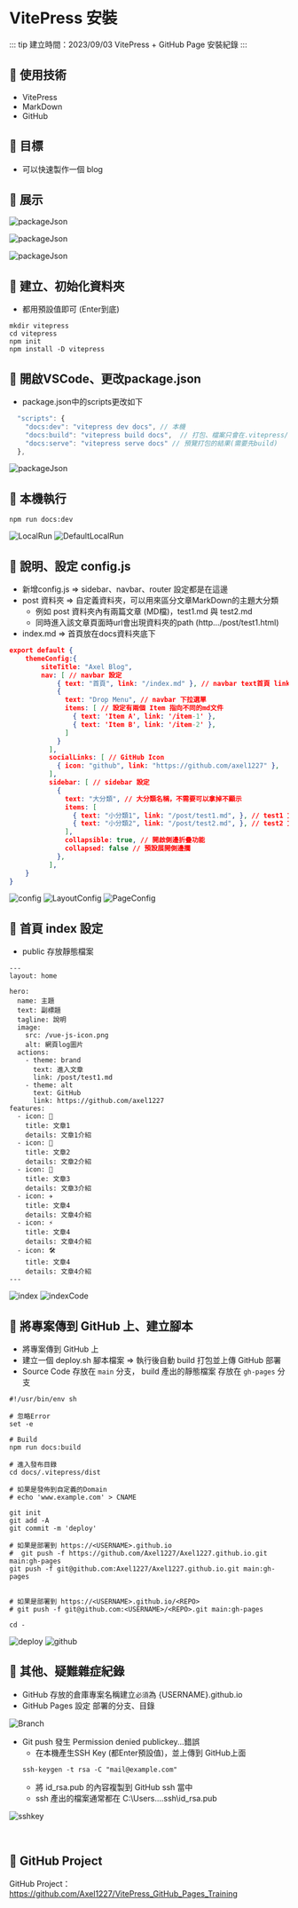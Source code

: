 # VitePress 安裝

::: tip 建立時間：2023/09/03
VitePress + GitHub Page 安裝紀錄
:::

## :pushpin: 使用技術
- VitePress
- MarkDown
- GitHub

## :clap: 目標
- 可以快速製作一個 blog 

## :herb: 展示

![packageJson](/public/vitepress/ShowGif.gif)
<br>

![packageJson](/public/vitepress/ShowIndex.jpg)
<br>

![packageJson](/public/vitepress/ShowTest1.jpg)



## :pushpin: 建立、初始化資料夾
- 都用預設值即可 (Enter到底)
``` shell
mkdir vitepress
cd vitepress
npm init
npm install -D vitepress
```

## :pushpin: 開啟VSCode、更改package.json
- package.json中的scripts更改如下
``` js
  "scripts": {
    "docs:dev": "vitepress dev docs", // 本機
    "docs:build": "vitepress build docs",  // 打包、檔案只會在.vitepress/dist
    "docs:serve": "vitepress serve docs" // 預覽打包的結果(需要先build)
  },

```
![packageJson](/public/vitepress/packageJson.jpg)


## :pushpin: 本機執行
``` shell
npm run docs:dev
```
![LocalRun](/public/vitepress/LocalRun.jpg)
![DefaultLocalRun](/public/vitepress/DefaultLocalRun.jpg)

## :pushpin: 說明、設定 config.js
- 新增config.js => sidebar、navbar、router 設定都是在這邊
- post 資料夾 => 自定義資料夾，可以用來區分文章MarkDown的主題大分類
    - 例如 post 資料夾內有兩篇文章 (MD檔)，test1.md 與 test2.md
    - 同時進入該文章頁面時url會出現資料夾的path (http.../post/test1.html)
- index.md => 首頁放在docs資料夾底下
``` json
export default {
    themeConfig:{
        siteTitle: "Axel Blog", 
        nav: [ // navbar 設定
            { text: "首頁", link: "/index.md" }, // navbar text首頁 link到index.md文件
            {
              text: "Drop Menu", // navbar 下拉選單
              items: [ // 設定有兩個 Item 指向不同的md文件
                { text: 'Item A', link: '/item-1' },
                { text: 'Item B', link: '/item-2' },
              ]
            }
          ],
          socialLinks: [ // GitHub Icon
            { icon: "github", link: "https://github.com/axel1227" },
          ],
          sidebar: [ // sidebar 設定
            {
              text: "大分類", // 大分類名稱，不需要可以拿掉不顯示
              items: [
                { text: "小分類1", link: "/post/test1.md", }, // test1 文章
                { text: "小分類2", link: "/post/test2.md", }, // test2 文章
              ],
              collapsible: true, // 開啟側邊折疊功能
              collapsed: false // 預設展開側邊攔
            },
          ],
    }
}
```
![config](/public/vitepress/config.jpg)
![LayoutConfig](/public/vitepress/LayoutConfig.jpg)
![PageConfig](/public/vitepress/PageConfig.jpg)

## :pushpin: 首頁 index 設定

- public 存放靜態檔案

```
---
layout: home

hero:
  name: 主題
  text: 副標題
  tagline: 說明
  image:
    src: /vue-js-icon.png
    alt: 網頁log圖片
  actions:
    - theme: brand
      text: 進入文章
      link: /post/test1.md
    - theme: alt
      text: GitHub
      link: https://github.com/axel1227
features:
  - icon: 🔨
    title: 文章1
    details: 文章1介紹
  - icon: 🖖
    title: 文章2
    details: 文章2介紹
  - icon: 🧩
    title: 文章3
    details: 文章3介紹
  - icon: ✈️
    title: 文章4
    details: 文章4介紹
  - icon: ⚡️
    title: 文章4
    details: 文章4介紹
  - icon: 🛠️
    title: 文章4
    details: 文章4介紹        
---

```
![index](/public/vitepress/index.jpg)
![indexCode](/public/vitepress/indexCode.jpg)

## :pushpin: 將專案傳到 GitHub 上、建立腳本
- 將專案傳到 GitHub 上
- 建立一個 deploy.sh 腳本檔案 => 執行後自動 build 打包並上傳 GitHub 部署
- Source Code 存放在 `main` 分支， build 產出的靜態檔案 存放在 `gh-pages` 分支

``` shell
#!/usr/bin/env sh

# 忽略Error
set -e

# Build
npm run docs:build

# 進入發布目錄
cd docs/.vitepress/dist

# 如果是發佈到自定義的Domain
# echo 'www.example.com' > CNAME

git init
git add -A
git commit -m 'deploy'

# 如果是部署到 https://<USERNAME>.github.io
#  git push -f https://github.com/Axel1227/Axel1227.github.io.git main:gh-pages
git push -f git@github.com:Axel1227/Axel1227.github.io.git main:gh-pages


# 如果是部署到 https://<USERNAME>.github.io/<REPO>
# git push -f git@github.com:<USERNAME>/<REPO>.git main:gh-pages

cd -
```

![deploy](/public/vitepress/deploy.jpg)
![github](/public/vitepress/github.jpg)

## :pushpin: 其他、疑難雜症紀錄
- GitHub 存放的倉庫專案名稱建立`必須`為 {USERNAME}.github.io
- GitHub Pages 設定 部署的分支、目錄

![Branch](/public/vitepress/Branch.jpg)


- Git push 發生 Permission denied publickey...錯誤
    - 在本機產生SSH Key (都Enter預設值)，並上傳到 GitHub上面
    ```
    ssh-keygen -t rsa -C "mail@example.com"
    ```
    - 將 id_rsa.pub 的內容複製到 GitHub ssh 當中
    - ssh 產出的檔案通常都在 C:\Users\...\.ssh\id_rsa.pub

![sshkey](/public/vitepress/sshkey.jpg)

<br>

## :pushpin: GitHub Project

GitHub Project：https://github.com/Axel1227/VitePress_GitHub_Pages_Training
